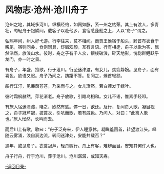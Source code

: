 ﻿# 风物志·沧州·沧川舟子

沧州之地，其域多河川，纵横经络，如网如脉，系一州之枯荣。其上有渡人，多青壮，匀轻舟于银鳞间，载客子以赴他乡，食宿悉蓬船之上，人以“舟子”谓之。 
	
弘熙年间，州人好弋游。行李往来，莫不相闻。商贾王侯宿于船头，黔首布衣食于桨尾，宿则同衾，食则同具，舒眉欢颜，互有言语。行有相逢，舟子以歌为答，飘然浩然，放浪山水。彼时，舟之子有千人众，银梭破浪，碎天地影，恍惚群鲤跃乎龙门，亦一时之景。 	

有舟子，年盛，擅歌，行于沧川。行至迷津渡，有女儿，窈窕静婉。见舟子，面有喜色，欲语又迟。舟子乃问之，踌躇不答。复问之，螓首轻颔。 	

船行江汀，见蒹葭苍苍，乃采而与之。女儿璨然，若白薇发于绿叶。 	

彼时霜枫赭然，萍花渐老。舟子放歌，引雎鸟相和。女儿不语，惟素手轻叩。 	

有旅人宿迷津渡，睹之，欣然有感。停一日，欲还。及行，复闻舟人歌，凝目视之，舟子冠芦冠，披蓑衣，引吭而歌，若有戚色。乃问人，对曰：“此离人歌也。”旅人怅然，长吟而去。 	

而后川上有歌，歌曰：“舟子泛舟来，伊人睡意休。凝眸羞回首，转望渡江头。峰随云雾涌，浪自涧边流。转问迷津处，安能共载否？” 	

逾年，或见舟子。衣蓑冠芦，轻舟鲤行。舟上有客，难辨面目。安知其何许人也。

舟子行舟，行于沧川，葬于沧川。沧川潺潺，或知天寿。 	

[-返回目录-](../README.md)